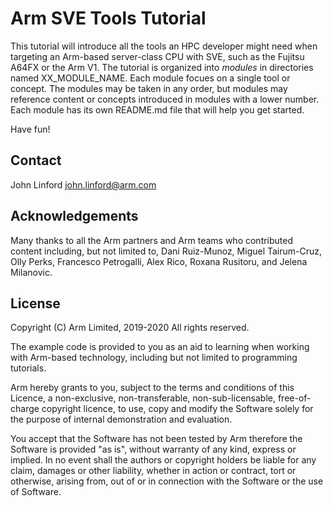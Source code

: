 # Arm SVE Tools Tutorial

This tutorial will introduce all the tools an HPC developer might need when
targeting an Arm-based server-class CPU with SVE, such as the Fujitsu A64FX 
or the Arm V1. The tutorial is organized into _modules_ in directories named 
XX_MODULE_NAME.  Each module focues on a single tool or concept.  The modules 
may be taken in any order, but modules may reference content or concepts 
introduced in modules with a lower number.  Each module has its own README.md 
file that will help you get started.

Have fun!


## Contact

John Linford <john.linford@arm.com>


## Acknowledgements

Many thanks to all the Arm partners and Arm teams who contributed content 
including, but not limited to, Dani Ruiz-Munoz, Miguel Tairum-Cruz, Olly Perks,
Francesco Petrogalli, Alex Rico, Roxana Rusitoru, and Jelena Milanovic.


## License

Copyright (C) Arm Limited, 2019-2020 All rights reserved.

The example code is provided to you as an aid to learning when working
with Arm-based technology, including but not limited to programming tutorials.

Arm hereby grants to you, subject to the terms and conditions of this Licence,
a non-exclusive, non-transferable, non-sub-licensable, free-of-charge copyright
licence, to use, copy and modify the Software solely for the purpose of internal
demonstration and evaluation.

You accept that the Software has not been tested by Arm therefore the Software
is provided "as is", without warranty of any kind, express or implied. In no
event shall the authors or copyright holders be liable for any claim, damages
or other liability, whether in action or contract, tort or otherwise, arising
from, out of or in connection with the Software or the use of Software.

